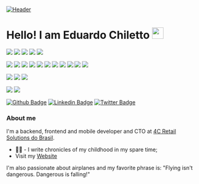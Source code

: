 
[![Header](https://images.unsplash.com/photo-1516101922849-2bf0be616449?ixid=MnwxMjA3fDB8MHxzZWFyY2h8NHx8dmlzdWFsJTIwc3R1ZGlvJTIwY29kZXxlbnwwfHwwfHw%3D&ixlib=rb-1.2.1&w=1000&h=500 "Header")]()


# Hello! I am Eduardo Chiletto <img src="https://raw.githubusercontent.com/MartinHeinz/MartinHeinz/master/wave.gif" width="30px"> 

![](https://img.shields.io/badge/Tools-NPM-informational?style=flat&logo=npm&logoColor=white&color=red)
![](https://img.shields.io/badge/Tools-Firebase-informational?style=flat&logo=firebase&logoColor=white&color=red)
![](https://img.shields.io/badge/Tools-git-informational?style=flat&logo=git&logoColor=white&color=red)
![](https://img.shields.io/badge/Tools-MongoDB-informational?style=flat&logo=mongodb&logoColor=white&color=red)
![](https://img.shields.io/badge/Tools-PostgreSQL-informational?style=flat&logo=postgresql&logoColor=white&color=red)

![](https://img.shields.io/badge/Code-Node-informational?style=flat&logo=node.js&logoColor=white&color=yellow)
![](https://img.shields.io/badge/Code-React-informational?style=flat&logo=react&logoColor=white&color=yellow)
![](https://img.shields.io/badge/Code-Typescript-informational?style=flat&logo=typescript&logoColor=white&color=yellow)
![](https://img.shields.io/badge/Code-Javascript-informational?style=flat&logo=javascript&logoColor=white&color=yellow)
![](https://img.shields.io/badge/Code-Python-informational?style=flat&logo=python&logoColor=white&color=yellow)
![](https://img.shields.io/badge/Code-Django-informational?style=flat&logo=django&logoColor=white&color=yellow)
![](https://img.shields.io/badge/Code-.Net-informational?style=flat&logo=dotnet&logoColor=white&color=yellow)
![](https://img.shields.io/badge/Code-Ionic-informational?style=flat&logo=ionic&logoColor=white&color=yellow)
![](https://img.shields.io/badge/Code-Pascal-informational?style=flat&logo=delphi&logoColor=white&color=yellow)
![](https://img.shields.io/badge/Code-CSS3-informational?style=flat&logo=css3&logoColor=white&color=yellow)
![](https://img.shields.io/badge/Code-HTML5-informational?style=flat&logo=html5&logoColor=white&color=yellow)

![](https://img.shields.io/badge/Editor-Vscode-informational?style=flat&logo=vscode&logoColor=white&color=42A5EA)
![](https://img.shields.io/badge/Editor-Atom-informational?style=flat&logo=atom&logoColor=white&color=42A5EA)
![](https://img.shields.io/badge/Editor-Delphi-informational?style=flat&logo=delphi&logoColor=white&color=42A5EA)

![](https://img.shields.io/badge/Cloud-GCP-informational?style=flat&logo=gcp&logoColor=white&color=blueviolet)
![](https://img.shields.io/badge/Cloud-AWS-informational?style=flat&logo=aws&logoColor=white&color=blueviolet)




[![Github Badge](https://img.shields.io/badge/-Github-000?style=flat-square&logo=Github&logoColor=white&link=https://github.com/fagnerpsantos)](https://github.com/eduardochiletto)
[![Linkedin Badge](https://img.shields.io/badge/-LinkedIn-blue?style=flat-square&logo=Linkedin&logoColor=white&link=https://www.linkedin.com/in/fagnerpsantos/)](https://www.linkedin.com/in/eduardochiletto/)
[![Twitter Badge](https://img.shields.io/badge/-Twitter-1ca0f1?style=flat-square&labelColor=1ca0f1&logo=twitter&logoColor=white&link=https://twitter.com/fagnerpsantos)](https://twitter.com/educhiletto)



### About me
I'm a backend, frontend and mobile developer and CTO at [4C Retail Solutions do Brasil](https://www.linkedin.com/company/4c-retail-solutions-do-brasil).

- ✍🏼 - I write chronicles of my childhood in my spare time;
- Visit my [Website](https://eduardo.chiletto.com.br/)


I'm also passionate about airplanes and my favorite phrase is: "Flying isn't dangerous. Dangerous is falling!"


